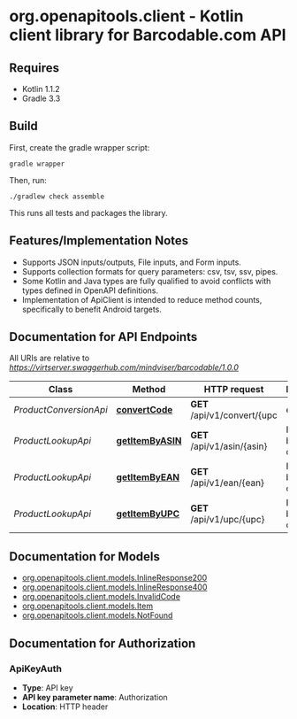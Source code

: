 # org.openapitools.client - Kotlin client library for Barcodable.com API

## Requires

* Kotlin 1.1.2
* Gradle 3.3

## Build

First, create the gradle wrapper script:

```
gradle wrapper
```

Then, run:

```
./gradlew check assemble
```

This runs all tests and packages the library.

## Features/Implementation Notes

* Supports JSON inputs/outputs, File inputs, and Form inputs.
* Supports collection formats for query parameters: csv, tsv, ssv, pipes.
* Some Kotlin and Java types are fully qualified to avoid conflicts with types defined in OpenAPI definitions.
* Implementation of ApiClient is intended to reduce method counts, specifically to benefit Android targets.

<a name="documentation-for-api-endpoints"></a>
## Documentation for API Endpoints

All URIs are relative to *https://virtserver.swaggerhub.com/mindviser/barcodable/1.0.0*

Class | Method | HTTP request | Description
------------ | ------------- | ------------- | -------------
*ProductConversionApi* | [**convertCode**](docs/ProductConversionApi.md#convertcode) | **GET** /api/v1/convert/{upc | ean | asin} | Convert between UPC, EAN, and ASIN product codes.
*ProductLookupApi* | [**getItemByASIN**](docs/ProductLookupApi.md#getitembyasin) | **GET** /api/v1/asin/{asin} | Find item by asin code
*ProductLookupApi* | [**getItemByEAN**](docs/ProductLookupApi.md#getitembyean) | **GET** /api/v1/ean/{ean} | Find item by UPC code
*ProductLookupApi* | [**getItemByUPC**](docs/ProductLookupApi.md#getitembyupc) | **GET** /api/v1/upc/{upc} | Find item by UPC code


<a name="documentation-for-models"></a>
## Documentation for Models

 - [org.openapitools.client.models.InlineResponse200](docs/InlineResponse200.md)
 - [org.openapitools.client.models.InlineResponse400](docs/InlineResponse400.md)
 - [org.openapitools.client.models.InvalidCode](docs/InvalidCode.md)
 - [org.openapitools.client.models.Item](docs/Item.md)
 - [org.openapitools.client.models.NotFound](docs/NotFound.md)


<a name="documentation-for-authorization"></a>
## Documentation for Authorization

<a name="ApiKeyAuth"></a>
### ApiKeyAuth

- **Type**: API key
- **API key parameter name**: Authorization
- **Location**: HTTP header


